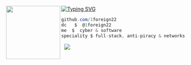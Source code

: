 [![Typing SVG](https://readme-typing-svg.herokuapp.com?font=Roboto+Mono&lines=1Foreign22)](https://git.io/typing-svg)
<img align="left" src="https://upload.wikimedia.org/wikipedia/commons/thumb/c/c9/Black_star.png/1069px-Black_star.png" width="147"/> 

```csharp
github.com/1foreign22
dc   $  @1foreign22
me  $  cyber & software
speciality $ full-stack, anti-piracy & networks
```
&zwnj; 
&zwnj; 
![](https://komarev.com/ghpvc/?username=1foreign22)
